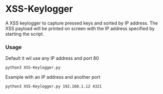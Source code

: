 # XSS-Keylogger
A XSS keylogger to capture pressed keys and sorted by IP address.
The XSS payload will be printed on screen with the IP address specified by starting the script.


### Usage
Default it wil use any IP address and port 80
```
python3 XSS-Keylogger.py
```
Example with an IP address and another port
```
python3 XSS-Keylogger.py 192.168.1.12 4321
```
